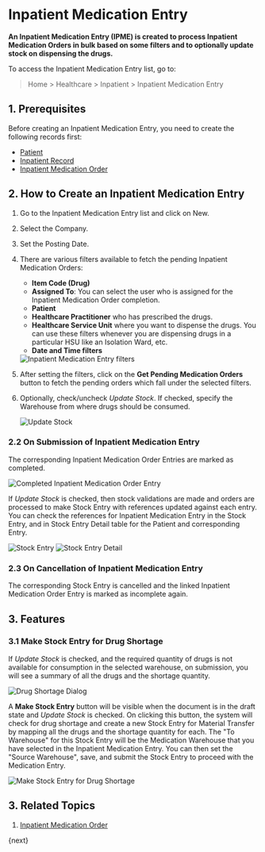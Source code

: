 <!-- add-breadcrumbs -->
# Inpatient Medication Entry

**An Inpatient Medication Entry (IPME) is created to process Inpatient Medication Orders in bulk based on some filters and to optionally update stock on dispensing the drugs.**

To access the Inpatient Medication Entry list, go to:

> Home > Healthcare > Inpatient > Inpatient Medication Entry

## 1. Prerequisites

Before creating an Inpatient Medication Entry, you need to create the following records first:

* [Patient](/docs/user/manual/en/healthcare/patient)
* [Inpatient Record](/docs/user/manual/en/healthcare/inpatient_record)
* [Inpatient Medication Order](/docs/user/manual/en/healthcare/inpatient_medication_order)

## 2. How to Create an Inpatient Medication Entry

1. Go to the Inpatient Medication Entry list and click on New.
2. Select the Company.
3. Set the Posting Date.
4. There are various filters available to fetch the pending Inpatient Medication Orders:

    - **Item Code (Drug)**
    - **Assigned To**: You can select the user who is assigned for the Inpatient Medication Order completion.
    - **Patient**
    - **Healthcare Practitioner** who has prescribed the drugs.
    - **Healthcare Service Unit** where you want to dispense the drugs. You can use these filters whenever you are dispensing drugs in a particular HSU like an Isolation Ward, etc.
    - **Date and Time filters**

    <img class="screenshot" alt="Inpatient Medication Entry filters" src="{{docs_base_url}}/assets/img/healthcare/ime-filters.png">

5. After setting the filters, click on the **Get Pending Medication Orders** button to fetch the pending orders which fall under the selected filters.
6. Optionally, check/uncheck _Update Stock_. If checked, specify the Warehouse from where drugs should be consumed.

    <img class="screenshot" alt="Update Stock" src="{{docs_base_url}}/assets/img/healthcare/ime-stock.png">

### 2.2 On Submission of Inpatient Medication Entry

The corresponding Inpatient Medication Order Entries are marked as completed.

<img class="screenshot" alt="Completed Inpatient Medication Order Entry" src="{{docs_base_url}}/assets/img/healthcare/imoe-completed.png">

If _Update Stock_ is checked, then stock validations are made and orders are processed to make Stock Entry with references updated against each entry.
You can check the references for Inpatient Medication Entry in the Stock Entry, and in Stock Entry Detail table for the Patient and corresponding Entry.

<img class="screenshot" alt="Stock Entry" src="{{docs_base_url}}/assets/img/healthcare/ime-stock-entry.png">

<img class="screenshot" alt="Stock Entry Detail" src="{{docs_base_url}}/assets/img/healthcare/ime-stock-entry-detail.png">

### 2.3 On Cancellation of Inpatient Medication Entry

The corresponding Stock Entry is cancelled and the linked Inpatient Medication Order Entry is marked as incomplete again.

## 3. Features

### 3.1 Make Stock Entry for Drug Shortage

If _Update Stock_ is checked, and the required quantity of drugs is not available for consumption in the selected warehouse, on submission, you will see a summary of all the drugs and the shortage quantity.

<img class="screenshot" alt="Drug Shortage Dialog" src="{{docs_base_url}}/assets/img/healthcare/drug-shortage-dialog.gif">

A **Make Stock Entry** button will be visible when the document is in the draft state and _Update Stock_ is checked. On clicking this button, the system will check for drug shortage and create a new Stock Entry for Material Transfer by mapping all the drugs and the shortage quantity for each. The "To Warehouse" for this Stock Entry will be the Medication Warehouse that you have selected in the Inpatient Medication Entry. You can then set the "Source Warehouse", save, and submit the Stock Entry to proceed with the Medication Entry.

<img class="screenshot" alt="Make Stock Entry for Drug Shortage" src="{{docs_base_url}}/assets/img/healthcare/make-stock-entry.gif">

## 3. Related Topics

1. [Inpatient Medication Order](/docs/user/manual/en/healthcare/inpatient_medication_order)

{next}
